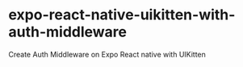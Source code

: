 # expo-react-native-uikitten-with-auth-middleware
Create Auth Middleware on Expo React native with UIKitten
